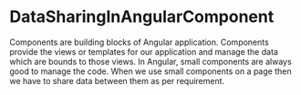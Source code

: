 # DataSharingInAngularComponent
Components are building blocks of Angular application.  Components provide the views or templates for our application and manage the data which are bounds to those views. In Angular, small components are always good to manage the code. When we use small components on a page then we have to share data between them as per requirement.

